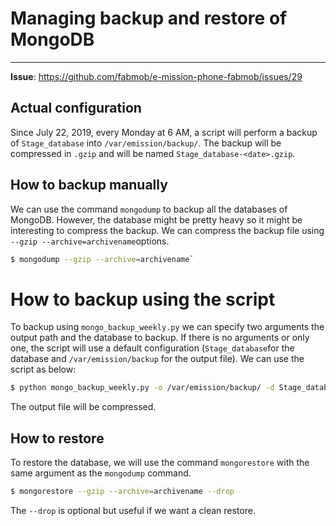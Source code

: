 # Managing backup and restore of MongoDB
___

**Issue**: https://github.com/fabmob/e-mission-phone-fabmob/issues/29

## Actual configuration

Since July 22, 2019, every Monday at 6 AM, a script will perform a backup of `Stage_database` into `/var/emission/backup/`. The backup will be compressed in `.gzip` and will be named `Stage_database-<date>.gzip`. 

## How to backup manually

We can use the command `mongodump` to backup all the databases of MongoDB. However, the database might be pretty heavy so it might be interesting to compress the backup. We can compress the backup file using `--gzip --archive=archivename`options.

```bash
$ mongodump --gzip --archive=archivename`
```

# How to backup using the script

To backup using `mongo_backup_weekly.py` we can specify two arguments the output path and the database to backup. If there is no arguments or only one, the script will use a default configuration (`Stage_database`for the database and `/var/emission/backup` for the output file). We can use the script as below: 

```bash
$ python mongo_backup_weekly.py -o /var/emission/backup/ -d Stage_database
```

The output file will be compressed. 

## How to restore

To restore the database, we will use the command `mongorestore` with the same argument as the `mongodump` command.

```bash
$ mongorestore --gzip --archive=archivename --drop
```

The `--drop` is optional but useful if we want a clean restore. 
